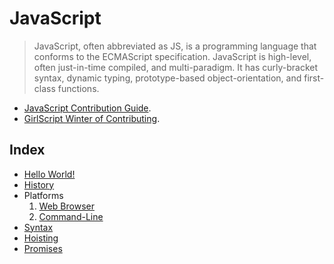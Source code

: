 # JavaScript
> JavaScript, often abbreviated as JS, is a programming language
> that conforms to the ECMAScript specification. JavaScript is 
> high-level, often just-in-time compiled, and multi-paradigm.
> It has curly-bracket syntax, dynamic typing, prototype-based
> object-orientation, and first-class functions.

- [JavaScript Contribution Guide](CONTRIBUTING.md).
- [GirlScript Winter of Contributing](../../README.md).

## Index

- [Hello World!](Topics/1.Hello_World)
- [History](Topics/2.History)
- Platforms
  1. [Web Browser](Topics/3.Web_Browser)
  2. [Command-Line](Topics/4.Command_Line)
- [Syntax](Topics/5.Syntax)
- [Hoisting](Topics/6.Hoisting)
- [Promises](Topics/7.Promises)
